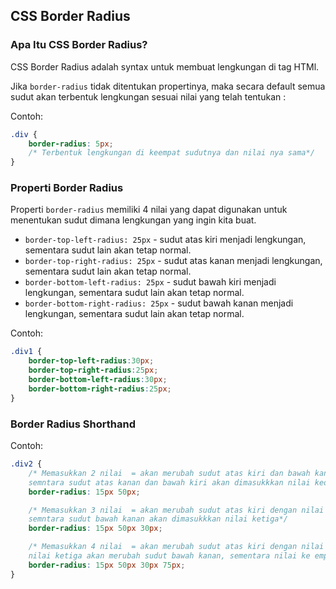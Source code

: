 ## CSS Border Radius

### Apa Itu CSS Border Radius?

CSS Border Radius adalah syntax untuk membuat lengkungan di tag HTMl.

Jika `border-radius` tidak ditentukan propertinya, maka secara default semua sudut akan terbentuk lengkungan sesuai nilai yang telah tentukan :

Contoh:
``` css
.div {
    border-radius: 5px;
    /* Terbentuk lengkungan di keempat sudutnya dan nilai nya sama*/
}
```

### Properti Border Radius
Properti `border-radius` memiliki 4 nilai yang dapat digunakan untuk menentukan sudut dimana lengkungan yang ingin kita buat.
- `border-top-left-radius: 25px` - sudut atas kiri menjadi lengkungan, sementara sudut lain akan tetap normal.
- `border-top-right-radius: 25px` - sudut atas kanan menjadi lengkungan, sementara sudut lain akan tetap normal.
- `border-bottom-left-radius: 25px` - sudut bawah kiri menjadi lengkungan, sementara sudut lain akan tetap normal.
- `border-bottom-right-radius: 25px` - sudut bawah kanan menjadi lengkungan, sementara sudut lain akan tetap normal.

Contoh:
```css
.div1 {
    border-top-left-radius:30px;
    border-top-right-radius:25px;
    border-bottom-left-radius:30px;
    border-bottom-right-radius:25px;
}
```

### Border Radius Shorthand

Contoh:
``` css
.div2 {
    /* Memasukkan 2 nilai  = akan merubah sudut atas kiri dan bawah kanan menjadi lengkungan dengan nilai yang pertama, 
    semntara sudut atas kanan dan bawah kiri akan dimasukkkan nilai kedua*/
    border-radius: 15px 50px;

    /* Memasukkan 3 nilai  = akan merubah sudut atas kiri dengan nilai yang pertama, nilai kedua akan merubah sudut atas kanan dan bawah kiri,
    semntara sudut bawah kanan akan dimasukkkan nilai ketiga*/
    border-radius: 15px 50px 30px;

    /* Memasukkan 4 nilai  = akan merubah sudut atas kiri dengan nilai yang pertama, nilai kedua akan merubah sudut atas kanan,
    nilai ketiga akan merubah sudut bawah kanan, sementara nilai ke empat merubah sudut bawah kiri*/
    border-radius: 15px 50px 30px 75px;
}
```

